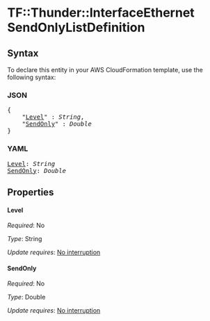# TF::Thunder::InterfaceEthernet SendOnlyListDefinition

## Syntax

To declare this entity in your AWS CloudFormation template, use the following syntax:

### JSON

<pre>
{
    "<a href="#level" title="Level">Level</a>" : <i>String</i>,
    "<a href="#sendonly" title="SendOnly">SendOnly</a>" : <i>Double</i>
}
</pre>

### YAML

<pre>
<a href="#level" title="Level">Level</a>: <i>String</i>
<a href="#sendonly" title="SendOnly">SendOnly</a>: <i>Double</i>
</pre>

## Properties

#### Level

_Required_: No

_Type_: String

_Update requires_: [No interruption](https://docs.aws.amazon.com/AWSCloudFormation/latest/UserGuide/using-cfn-updating-stacks-update-behaviors.html#update-no-interrupt)

#### SendOnly

_Required_: No

_Type_: Double

_Update requires_: [No interruption](https://docs.aws.amazon.com/AWSCloudFormation/latest/UserGuide/using-cfn-updating-stacks-update-behaviors.html#update-no-interrupt)

